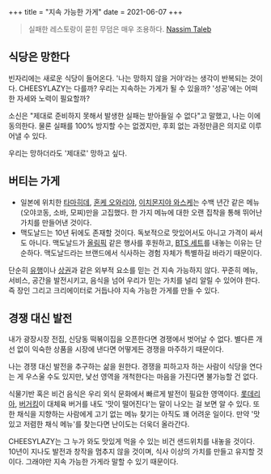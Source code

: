 +++
title = "지속 가능한 가게"
date = 2021-06-07
+++

> 실패한 레스토랑이 묻힌 무덤은 매우 조용하다.
> [Nassim Taleb](https://cheesylazy.com/long-term/www.yes24.com/Product/Goods/3100233)

## 식당은 망한다

빈자리에는 새로운 식당이 들어온다. '나는 망하지 않을 거야'라는 생각이 반복되는 것이다. CHEESYLAZY는 다를까? 우리는 지속하는 가게가 될 수 있을까? '성공'에는 어떠한 자세와 노력이 필요할까?

소신은 "제대로 준비하지 못해서 발생한 실패는 받아들일 수 없다"고 말했고, 나는 이에 동의한다. 물론 실패를 100% 방지할 수는 없겠지만, 후회 없는 과정만큼은 의지로 이루어낼 수 있다.

우리는 망하더라도 '제대로' 망하고 싶다.

## 버티는 가게

* 일본에 위치한 [타마히데](https://www.youtube.com/watch?v=A_ehH20Nv_A), [혼케 오와리야](https://www.youtube.com/watch?v=8EPR2OSY_d8), [이치몬지야 와스케](https://www.youtube.com/watch?v=ZuhsvLMqgJo)는 수백 년간 같은 메뉴(오야코동, 소바, 모찌)만을 고집했다. 한 가지 메뉴에 대한 오랜 집착을 통해 뛰어난 가치를 만들어낸 것이다.
* 맥도날드는 10년 뒤에도 존재할 것이다. 독보적으로 맛있어서도 아니고 가격이 싸서도 아니다. 맥도날드가 [올림픽](https://news.joins.com/article/21679901) 같은 행사를 후원하고, [BTS 세트](https://www.mk.co.kr/news/business/view/2021/05/518286/)를 내놓는 이유는 단순하다. 맥도날드라는 브랜드에서 식사하는 경험 자체가 특별하길 바라기 때문이다.

단순히 [유행](https://www.sisain.co.kr/news/articleView.html?idxno=28805)이나 [상권](https://www.etoday.co.kr/news/view/2017019)과 같은 외부적 요소를 믿는 건 지속 가능하지 않다. 꾸준히 메뉴, 서비스, 공간을 발전시키고, 음식을 넘어 우리가 믿는 가치를 널리 알릴 수 있어야 한다. 즉 장인 그리고 크리에이터로 거듭나야 지속 가능한 가게를 만들 수 있다.

## 경쟁 대신 발전

내가 광장시장 전집, 신당동 떡볶이집을 오픈한다면 경쟁에서 벗어날 수 없다. 별다른 개선 없이 익숙한 상품을 시장에 낸다면 어떻게든 경쟁을 마주하기 때문이다.

나는 경쟁 대신 발전을 추구하는 삶을 원한다. 경쟁을 피하고자 하는 사람이 식당을 연다는 게 우스울 수도 있지만, 낯선 영역을 개척한다는 마음을 가진다면 불가능할 건 없다.

식물기반 혹은 비건 음식은 우리 외식 문화에서 빠르게 발전이 필요한 영역이다. [롯데리아](https://biz.chosun.com/site/data/html_dir/2020/11/16/2020111600806.html), [버거킹](https://www.mk.co.kr/news/business/view/2021/02/171853/)이 대체육 버거를 내도 '맛이 떨어진다'는 말이 나오는 걸 보면 알 수 있다. 또한 채식을 지향하는 사람에게 고기 없는 메뉴 찾기는 아직도 꽤 어려운 일이다. 만약 '맛있고 저렴한 채식 메뉴'를 찾는다면 난이도는 더욱더 올라간다.

CHEESYLAZY는 그 누가 와도 맛있게 먹을 수 있는 비건 샌드위치를 내놓을 것이다. 10년이 지나도 발전과 창작을 멈추지 않을 것이며, 식사 이상의 가치를 만들고 유지할 것이다. 그래야만 지속 가능한 가게라 말할 수 있기 때문이다.